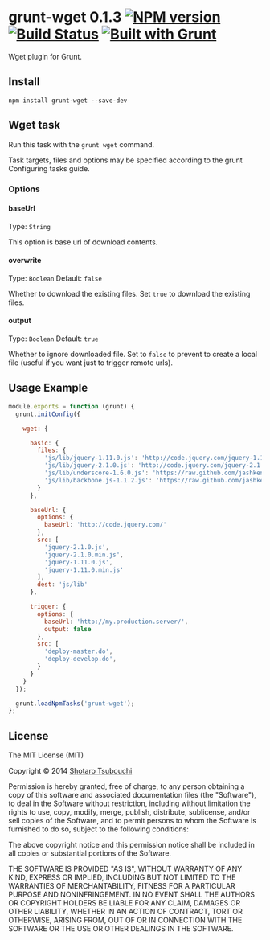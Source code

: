 # grunt-wget 0.1.3 [![NPM version](https://badge.fury.io/js/grunt-wget.png)](http://badge.fury.io/js/grunt-wget) [![Build Status](https://secure.travis-ci.org/shootaroo/grunt-wget.png?branch=master)](http://travis-ci.org/shootaroo/grunt-wget) [![Built with Grunt](https://cdn.gruntjs.com/builtwith.png)](http://gruntjs.com/)

Wget plugin for Grunt.


## Install

```
npm install grunt-wget --save-dev
```


## Wget task

Run this task with the `grunt wget` command.

Task targets, files and options may be specified according to the grunt Configuring tasks guide.


### Options

#### baseUrl

Type: `String`

This option is base url of download contents.

#### overwrite

Type: `Boolean`
Default: `false`

Whether to download the existing files. Set `true` to download the existing files.

#### output

Type: `Boolean`
Default: `true`

Whether to ignore downloaded file. Set to `false` to prevent to create a local file (useful if you want just to trigger remote urls).


## Usage Example

```js
module.exports = function (grunt) {
  grunt.initConfig({

    wget: {

      basic: {
        files: {
          'js/lib/jquery-1.11.0.js': 'http://code.jquery.com/jquery-1.11.0.js',
          'js/lib/jquery-2.1.0.js': 'http://code.jquery.com/jquery-2.1.0.js',
          'js/lib/underscore-1.6.0.js': 'https://raw.github.com/jashkenas/underscore/1.6.0/underscore.js',
          'js/lib/backbone.js-1.1.2.js': 'https://raw.github.com/jashkenas/backbone/1.1.2/backbone.js'
        }
      },

      baseUrl: {
        options: {
          baseUrl: 'http://code.jquery.com/'
        },
        src: [
          'jquery-2.1.0.js',
          'jquery-2.1.0.min.js',
          'jquery-1.11.0.js',
          'jquery-1.11.0.min.js'
        ],
        dest: 'js/lib'
      },

      trigger: {
        options: {
          baseUrl: 'http://my.production.server/',
          output: false
        },
        src: [
          'deploy-master.do',
          'deploy-develop.do',
        }
      }
    }
  });

  grunt.loadNpmTasks('grunt-wget');
};

```

## License

The MIT License (MIT)

Copyright &copy; 2014 [Shotaro Tsubouchi](https://github.com/shootaroo)

Permission is hereby granted, free of charge, to any person obtaining a copy
of this software and associated documentation files (the "Software"), to deal
in the Software without restriction, including without limitation the rights
to use, copy, modify, merge, publish, distribute, sublicense, and/or sell
copies of the Software, and to permit persons to whom the Software is
furnished to do so, subject to the following conditions:

The above copyright notice and this permission notice shall be included in
all copies or substantial portions of the Software.

THE SOFTWARE IS PROVIDED "AS IS", WITHOUT WARRANTY OF ANY KIND, EXPRESS OR
IMPLIED, INCLUDING BUT NOT LIMITED TO THE WARRANTIES OF MERCHANTABILITY,
FITNESS FOR A PARTICULAR PURPOSE AND NONINFRINGEMENT. IN NO EVENT SHALL THE
AUTHORS OR COPYRIGHT HOLDERS BE LIABLE FOR ANY CLAIM, DAMAGES OR OTHER
LIABILITY, WHETHER IN AN ACTION OF CONTRACT, TORT OR OTHERWISE, ARISING FROM,
OUT OF OR IN CONNECTION WITH THE SOFTWARE OR THE USE OR OTHER DEALINGS IN
THE SOFTWARE.
